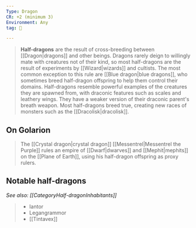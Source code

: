 ```yaml
---
Type: Dragon
CR: +2 (minimum 3)
Environment: Any
tag: 👹

---
```


> **Half-dragons** are the result of cross-breeding between [[Dragon|dragons]] and other beings. Dragons rarely deign to willingly mate with creatures not of their kind, so most half-dragons are the result of experiments by [[Wizard|wizards]] and cultists. The most common exception to this rule are [[Blue dragon|blue dragons]], who sometimes breed half-dragon offspring to help them control their domains.
> Half-dragons resemble powerful examples of the creatures they are spawned from, with draconic features such as scales and leathery wings. They have a weaker version of their draconic parent's breath weapon.
> Most half-dragons breed true, creating new races of monsters such as the [[Dracolisk|dracolisk]].


## On Golarion

> The [[Crystal dragon|crystal dragon]] [[Messentrel|Messentrel the Purple]] rules an empire of [[Dwarf|dwarves]] and [[Mephit|mephits]] on the [[Plane of Earth]], using his half-dragon offspring as proxy rulers.


## Notable half-dragons

*See also: [[CategoryHalf-dragonInhabitants]]*
> - Iantor
> - Legangrammor
> - [[Tintavex]]







